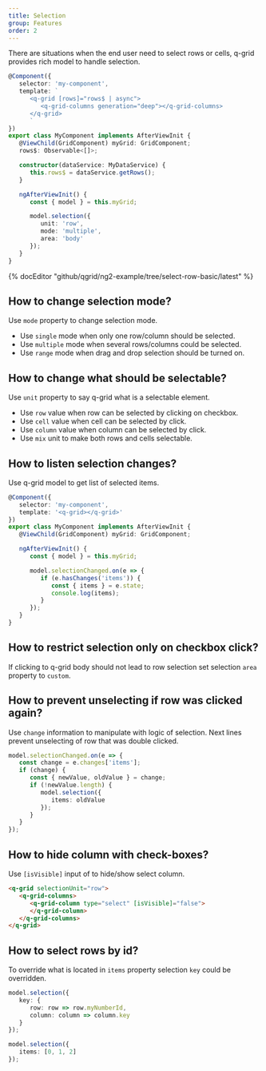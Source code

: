 ```yaml
---
title: Selection
group: Features
order: 2
---
```


There are situations when the end user need to select rows or cells, q-grid provides rich model to handle selection.

```typescript
@Component({
   selector: 'my-component',
   template: `
      <q-grid [rows]="rows$ | async">
         <q-grid-columns generation="deep"></q-grid-columns>
      </q-grid>
      `
})
export class MyComponent implements AfterViewInit {
   @ViewChild(GridComponent) myGrid: GridComponent;   
   rows$: Observable<[]>;

   constructor(dataService: MyDataService) {
      this.rows$ = dataService.getRows();
   }

   ngAfterViewInit() {
      const { model } = this.myGrid;

      model.selection({
         unit: 'row',
         mode: 'multiple',
         area: 'body'            
      });
   }
}
```

{% docEditor "github/qgrid/ng2-example/tree/select-row-basic/latest" %}

## How to change selection mode?

Use `mode` property to change selection mode.

* Use  `single` mode when only one row/column should be selected.
* Use `multiple` mode when several rows/columns could be selected.
* Use `range` mode when drag and drop selection should be turned on.

## How to change what should be selectable?

Use `unit` property to say q-grid what is a selectable element.
   
* Use `row` value when row can be selected by clicking on checkbox.
* Use `cell` value when cell can be selected by click.
* Use `column` value when column can be selected by click.
* Use `mix` unit to make both rows and cells selectable.

## How to listen selection changes?

Use q-grid model to get list of selected items.

```typescript
@Component({
   selector: 'my-component',
   template: '<q-grid></q-grid>'
})
export class MyComponent implements AfterViewInit {
   @ViewChild(GridComponent) myGrid: GridComponent;   

   ngAfterViewInit() {
      const { model } = this.myGrid;

      model.selectionChanged.on(e => {
         if (e.hasChanges('items')) {
            const { items } = e.state;
            console.log(items);
         }
      });
   }
}
```

## How to restrict selection only on checkbox click?

If clicking to q-grid body should not lead to row selection set selection `area` property to `custom`.

## How to prevent unselecting if row was clicked again?

Use `change` information to manipulate with logic of selection. Next lines prevent unselecting of row that was double clicked.

```typescript
model.selectionChanged.on(e => {
   const change = e.changes['items'];
   if (change) {
      const { newValue, oldValue } = change;
      if (!newValue.length) {
         model.selection({
            items: oldValue
         });
      }
   }
});
```

## How to hide column with check-boxes?

Use `[isVisible]` input of to hide/show select column.

```html
<q-grid selectionUnit="row">
   <q-grid-columns>
      <q-grid-column type="select" [isVisible]="false">
      </q-grid-column>
   </q-grid-columns>
</q-grid>
```

## How to select rows by id?

To override what is located in `items` property selection `key` could be overridden.

```typescript
model.selection({       
   key: {
      row: row => row.myNumberId,
      column: column => column.key
   }
});

model.selection({
   items: [0, 1, 2]
});
```
